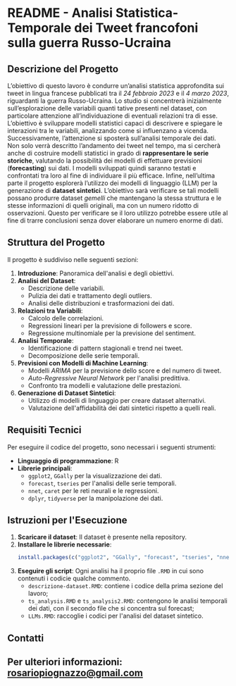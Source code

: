 # README - Analisi Statistica-Temporale dei Tweet francofoni sulla guerra Russo-Ucraina

## Descrizione del Progetto

L’obiettivo di questo lavoro è condurre un’analisi statistica approfondita sui tweet in lingua francese pubblicati tra il _24 febbraio 2023_ e il _4 marzo 2023_, riguardanti la guerra Russo-Ucraina. Lo studio si concentrerà inizialmente sull’esplorazione delle variabili quanti tative presenti nel dataset, con particolare attenzione all’individuazione di eventuali relazioni tra di esse. L’obiettivo è sviluppare modelli statistici capaci di descrivere e spiegare le interazioni tra le variabili, analizzando come si influenzano a vicenda. Successivamente, l’attenzione si sposterà sull’analisi temporale dei dati. Non solo verrà descritto l’andamento dei tweet nel tempo, ma si cercherà anche di costruire modelli statistici in grado di **rappresentare le serie storiche**, valutando la possibilità dei modelli di effettuare previsioni (**forecasting**) sui dati. I modelli sviluppati quindi saranno testati e confrontati tra loro al fine di individuare il più efficace. Infine, nell’ultima parte il progetto esplorerà l’utilizzo dei modelli di linguaggio (LLM) per la generazione di **dataset sintetici**. L’obiettivo sarà verificare se tali modelli possano produrre dataset _gemelli_ che mantengano la stessa struttura e le stesse informazioni di quelli originali, ma con un numero ridotto di osservazioni. Questo per verificare se il loro utilizzo potrebbe essere utile al fine di trarre conclusioni senza dover elaborare un numero enorme di dati.

## Struttura del Progetto

Il progetto è suddiviso nelle seguenti sezioni:

1. **Introduzione**: Panoramica dell'analisi e degli obiettivi.
2. **Analisi del Dataset**:
   - Descrizione delle variabili.
   - Pulizia dei dati e trattamento degli outliers.
   - Analisi delle distribuzioni e trasformazioni dei dati.
3. **Relazioni tra Variabili**:
   - Calcolo delle correlazioni.
   - Regressioni lineari per la previsione di followers e score.
   - Regressione multinomiale per la previsione del sentiment.
4. **Analisi Temporale**:
   - Identificazione di pattern stagionali e trend nei tweet.
   - Decomposizione delle serie temporali.
5. **Previsioni con Modelli di Machine Learning**:
   - Modelli _ARIMA_ per la previsione dello score e del numero di tweet.
   - _Auto-Regressive Neural Network_ per l'analisi predittiva.
   - Confronto tra modelli e valutazione delle prestazioni.
6. **Generazione di Dataset Sintetici**:
   - Utilizzo di modelli di linguaggio per creare dataset alternativi.
   - Valutazione dell'affidabilità dei dati sintetici rispetto a quelli reali.

## Requisiti Tecnici

Per eseguire il codice del progetto, sono necessari i seguenti strumenti:

- **Linguaggio di programmazione**: R
- **Librerie principali**:
  - `ggplot2`, `GGally` per la visualizzazione dei dati.
  - `forecast`, `tseries` per l'analisi delle serie temporali.
  - `nnet`, `caret` per le reti neurali e le regressioni.
  - `dplyr`, `tidyverse` per la manipolazione dei dati.

## Istruzioni per l'Esecuzione

1. **Scaricare il dataset**: Il dataset è presente nella repository.
2. **Installare le librerie necessarie**:
   ```r
   install.packages(c("ggplot2", "GGally", "forecast", "tseries", "nnet", "caret", "dplyr", "tidyverse"))
   ```
3. **Eseguire gli script**: Ogni analisi ha il proprio file `.RMD` in cui sono contenuti i codicie qualche commento.
   -  `descrizione-dataset.RMD`: contiene i codice della prima sezione del lavoro;
   -  `ts_analysis.RMD` e `ts_analysis2.RMD`: contengono le analisi temporali dei dati, con il secondo file che si concentra sul forecast;
   -  `LLMs.RMD`: raccoglie i codici per l'analisi del dataset sintetico. 

## Contatti

Per ulteriori informazioni: rosariopiognazzo@gmail.com
---

